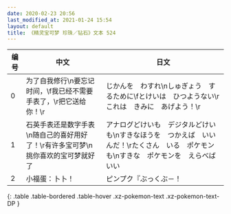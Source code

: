 ```yaml
---
date: 2020-02-23 20:56
last_modified_at: 2021-01-24 15:54
layout: default
title: 《精灵宝可梦 珍珠／钻石》文本 524
---
```

| 编号 | 中文 | 日文 |
| ---- | ---- | ---- |
| 0 | 为了自我修行\n要忘记时间，\f我已经不需要手表了，\r把它送给你！\r | じかんを　わすれ\nしゅぎょう　するために\fとけいは　ひつようない\rこれは　きみに　あげよう！\r |
| 1 | 石英手表还是数字手表\n随自己的喜好用好了！\r有许多宝可梦\n挑你喜欢的宝可梦就好了 | アナログどけいも　デジタルどけいも\nすきなほうを　つかえば　いいんだ！\rたくさん　いる　ポケモンも\nすきな　ポケモンを　えらべばいい |
| 2 | 小福蛋：卜卜！ | ピンプク『ぶっくぶ－！ |
{: .table .table-bordered .table-hover .xz-pokemon-text .xz-pokemon-text-DP }